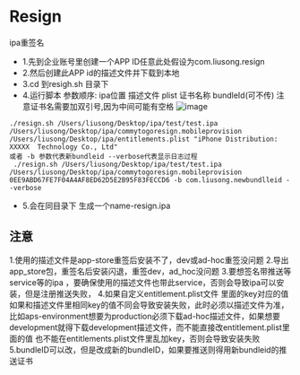 # Resign
ipa重签名


- 1.先到企业账号里创建一个APP ID任意此处假设为com.liusong.resign
- 2.然后创建此APP id的描述文件并下载到本地
- 3.cd 到resigh.sh 目录下
- 4.运行脚本 参数顺序: ipa位置 描述文件  plist   证书名称   bundleId(可不传)   注意证书名需要加双引号,因为中间可能有空格
![image](https://github.com/lsmakethebest/Resign/blob/master/2.jpg)
```
./resign.sh /Users/liusong/Desktop/ipa/test/test.ipa  /Users/liusong/Desktop/ipa/commytogoresign.mobileprovision /Users/liusong/Desktop/ipa/entitlements.plist "iPhone Distribution: XXXXX  Technology Co., Ltd"
或者 -b 参数代表新bundleid --verbose代表显示日志过程
 ./resign.sh /Users/liusong/Desktop/ipa/test/test.ipa  /Users/liusong/Desktop/ipa/commytogoresign.mobileprovision 0EE9ABD67FE7F04A4AF8ED62D5E2B95F83FECCD6 -b com.liusong.newbundlleid --verbose
```
-  5.会在同目录下 生成一个name-resign.ipa

## 注意
1.使用的描述文件是app-store重签后安装不了，dev或ad-hoc重签没问题
2.导出app_store包，重签名后安装闪退，重签dev，ad_hoc没问题
3.要想签名带推送等service等的ipa ，要确保使用的描述文件也带此service，否则会导致ipa可以安装，但是注册推送失败，
4.如果自定义entitlement.plist文件 里面的key对应的值如果和描述文件里相同key的值不同会导致安装失败，此时必须以描述文件为准，比如aps-environment想要为production必须下载ad-hoc描述文件，如果想要development就得下载development描述文件，而不能直接改entitlement.plist里面的值
也不能在entitlements.plist文件里乱加key，否则会导致安装失败
5.bundleID可以改，但是改成新的bundleID，如果要推送则得用新bundleid的推送证书
